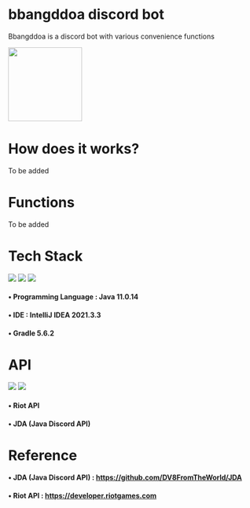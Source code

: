 # bbangddoa discord bot
Bbangddoa is a discord bot with various convenience functions
<div>
<img src="https://blog.kakaocdn.net/dn/mulG4/btrq7HaC2Cg/v7W3CKtagkDpTigtkXiZ6K/img.jpg" height="150" width="150"/>
</div>

# How does it works?
To be added

# Functions
To be added


# Tech Stack

<div align="left">

  <img src="https://img.shields.io/badge/Java-007396?style=flat&logo=Java&logoColor=white"/>
  <img src="https://img.shields.io/badge/Spring-6DB33F?style=flat&logo=Spring&logoColor=white"/>
  <img src="https://img.shields.io/badge/Gradle-02303A?style=flat&logo=Gradle&logoColor=white"/>
  
</div>

#### • Programming Language : Java 11.0.14
#### • IDE : IntelliJ IDEA 2021.3.3
#### • Gradle 5.6.2


# API

<div align="left">
  
  <img src="https://img.shields.io/badge/RiotGames-D32936?style=flat&logo=RiotGames&logoColor=white"/>
  <img src="https://img.shields.io/badge/Discord-5865F2?style=flat&logo=Discord&logoColor=white"/>

</div>

#### • Riot API
#### • JDA (Java Discord API)

# Reference

#### • JDA (Java Discord API) : https://github.com/DV8FromTheWorld/JDA
#### • Riot API : https://developer.riotgames.com



